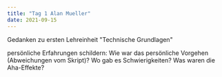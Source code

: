 ```yaml
---
title: "Tag 1 Alan Mueller"
date: 2021-09-15
---
```


Gedanken zu ersten Lehreinheit "Technische Grundlagen"

persönliche Erfahrungen schildern:
Wie war das persönliche Vorgehen (Abweichungen vom Skript)?
Wo gab es Schwierigkeiten?
Was waren die Aha-Effekte?
